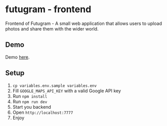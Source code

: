 # futugram - frontend

Frontend of Futugram - A small web application that allows users to upload photos and share them with the wider world.

## Demo

Demo [here](https://futugramapp-frontend.herokuapp.com).

## Setup

1.  `cp variables.env.sample variables.env`
2.  Fill `GOOGLE_MAPS_API_KEY` with a valid Google API key
3.  Run `npm install`
4.  Run `npm run dev`
5.  Start you backend
6.  Open `http://localhost:7777`
7.  Enjoy
